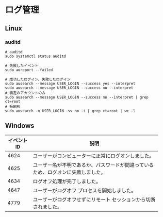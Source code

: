# ログ管理

## Linux

### auditd

```shell
# auditd
sudo systemctl status auditd

# 失敗したイベント
sudo aureport --failed

# 成功したログイン、失敗したログイン
sudo ausearch --message USER_LOGIN --success yes --interpret
sudo ausearch --message USER_LOGIN --success no --interpret
# 特定のアカウントのみ
sudo ausearch --message USER_LOGIN --success no --interpret | grep ct=root
# 短縮形
sudo ausearch -m USER_LOGIN -sv no -i | grep ct=root | wc -l
```

## Windows

| イベント ID | 説明                                                                             |
| ----------- | -------------------------------------------------------------------------------- |
| 4624        | ユーザーがコンピューターに正常にログオンしました。                               |
| 4625        | ユーザー名が不明であるか、パスワードが間違っているため、ログオンに失敗しました。 |
| 4634        | ログオフ処理が完了しました。                                                     |
| 4647        | ユーザーがログオフ プロセスを開始しました。                                      |
| 4779        | ユーザーがログオフせずにリモート セッションから切断されました。                  |
